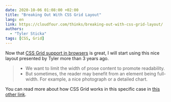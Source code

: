 ```yaml
---
date: 2020-10-06 01:08:00 +02:00
title: "Breaking Out With CSS Grid Layout"
lang: en
link: https://cloudfour.com/thinks/breaking-out-with-css-grid-layout/
authors:
  - "Tyler Sticka"
tags: [CSS, Grid]
---
```


Now that [CSS Grid support in browsers](https://caniuse.com/css-grid) is great, I will start using this nice layout presented by Tyler more than 3 years ago.

> - We want to limit the width of prose content to promote readability.
> - But sometimes, the reader may benefit from an element being full-width. For example, a nice photograph or a detailed chart.

You can read more about how CSS Grid works in this specific case in [this other link](/links/2020/10/06/breaking-out-with-css-grid-explained/).
